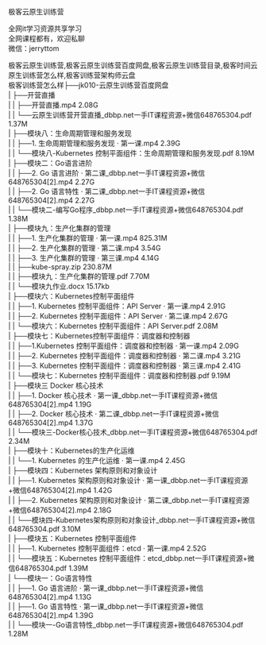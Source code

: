 极客云原生训练营

全网it学习资源共享学习<br>全网课程都有，欢迎私聊<br>微信：jerryttom<br>

极客云原生训练营,极客云原生训练营百度网盘,极客云原生训练营目录,极客时间云原生训练营怎么样,极客训练营架构师云盘<br> 极客训练营怎么样├──jk010-云原生训练营百度网盘<br> | ├──开营直播<br> | | ├──开营直播.mp4 2.08G<br> | | └──云原生训练营开营直播_dbbp.net一手IT课程资源+微信648765304.pdf 1.37M<br> | ├──模块八：生命周期管理和服务发现<br> | | ├──1. 生命周期管理和服务发现 · 第一课.mp4 2.39G<br> | | └──模块八-Kubernetes 控制平面组件：生命周期管理和服务发现.pdf 8.19M<br> | ├──模块二：Go语言进阶<br> | | ├──2. Go 语言进阶 · 第二课_dbbp.net一手IT课程资源+微信648765304[2].mp4 2.27G<br> | | ├──2. Go 语言特性 · 第二课_dbbp.net一手IT课程资源+微信648765304[2].mp4 2.27G<br> | | └──模块二-编写Go程序_dbbp.net一手IT课程资源+微信648765304.pdf 1.38M<br> | ├──模块九：生产化集群的管理<br> | | ├──1. 生产化集群的管理 · 第一课.mp4 825.31M<br> | | ├──2. 生产化集群的管理 · 第二课.mp4 3.54G<br> | | ├──3. 生产化集群的管理 · 第三课.mp4 4.14G<br> | | ├──kube-spray.zip 230.87M<br> | | ├──模块九：生产化集群的管理.pdf 7.70M<br> | | └──模块九作业.docx 15.17kb<br> | ├──模块六：Kubernetes控制平面组件<br> | | ├──1. Kubernetes 控制平面组件：API Server · 第一课.mp4 2.91G<br> | | ├──2. Kubernetes 控制平面组件：API Server · 第二课.mp4 2.67G<br> | | └──模块六：Kubernetes 控制平面组件：API Server.pdf 2.08M<br> | ├──模块七：Kubernetes控制平面组件：调度器和控制器<br> | | ├──1.Kubernetes 控制平面组件：调度器和控制器 · 第一课.mp4 2.09G<br> | | ├──2. Kubernetes 控制平面组件：调度器和控制器 · 第二课.mp4 3.21G<br> | | ├──3. Kubernetes 控制平面组件：调度器和控制器 · 第三课.mp4 2.41G<br> | | └──模块七：Kubernetes 控制平面组件：调度器和控制器.pdf 9.19M<br> | ├──模块三 Docker 核心技术<br> | | ├──1. Docker 核心技术 · 第一课_dbbp.net一手IT课程资源+微信648765304[2].mp4 1.19G<br> | | ├──2. Docker 核心技术 · 第二课_dbbp.net一手IT课程资源+微信648765304[2].mp4 1.37G<br> | | └──模块三-Docker核心技术_dbbp.net一手IT课程资源+微信648765304.pdf 2.34M<br> | ├──模块十：Kubernetes的生产化运维<br> | | └──1. Kubernetes 的生产化运维 · 第一课.mp4 2.45G<br> | ├──模块四：Kubernetes 架构原则和对象设计<br> | | ├──1. Kubernetes 架构原则和对象设计 · 第一课_dbbp.net一手IT课程资源+微信648765304[2].mp4 1.42G<br> | | ├──2. Kubernetes 架构原则和对象设计 · 第二课_dbbp.net一手IT课程资源+微信648765304[2].mp4 2.18G<br> | | └──模块四-Kubernetes架构原则和对象设计_dbbp.net一手IT课程资源+微信648765304.pdf 3.10M<br> | ├──模块五：Kubernetes 控制平面组件<br> | | ├──1. Kubernetes 控制平面组件：etcd · 第一课.mp4 2.52G<br> | | └──模块五：Kubernetes 控制平面组件：etcd_dbbp.net一手IT课程资源+微信648765304.pdf 1.39M<br> | └──模块一：Go语言特性<br> | | ├──1. Go 语言进阶 · 第一课_dbbp.net一手IT课程资源+微信648765304[2].mp4 1.13G<br> | | ├──1. Go 语言特性 · 第一课_dbbp.net一手IT课程资源+微信648765304[2].mp4 1.39G<br> | | └──模块一-Go语言特性_dbbp.net一手IT课程资源+微信648765304.pdf 1.28M